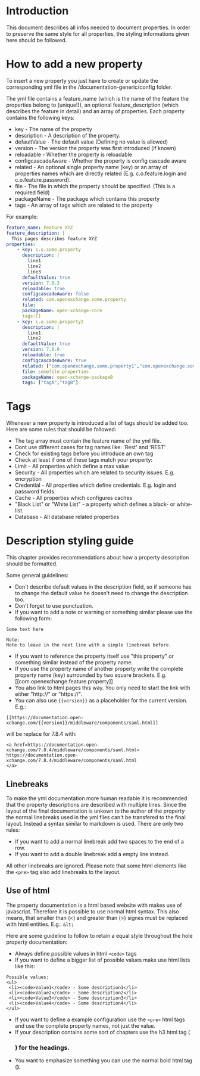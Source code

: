 # Introduction

This document describes all infos needed to document properties. 
In order to preserve the same style for all properties, the styling informations given here should be followed.

# How to add a new property

To insert a new property you just have to create or update the corresponding yml file in the /documentation-generic/config folder.

The yml file contains a feature_name (which is the name of the feature the properties belong to (unique!)), an optional feature_description (which describes the feature in detail) and an array of properties. Each property contains the following keys:

* key - The name of the property
* description - A description of the property.
* defaultValue - The default value (Defining no value is allowed)
* version - The version the property was first introduced (if known)
* reloadable - Whether the property is reloadable
* configcascadeAware - Whether the property is config cascade aware
* related - An optional single property name (key) or an array of properties names which are directly related (E.g. c.o.feature.login and c.o.feature.password). 
* file - The file in which the property should be specified. (This is a required field)
* packageName - The package which contains this property
* tags - An array of tags which are related to the property

For example:
```yml
feature_name: Feature XYZ
feature_description: |
  This pages describes feature XYZ
properties:
    - key: c.o.some.property
      description: |
        line1
        line2
        line3
      defaultValue: true
      version: 7.8.3
      reloadable: true
      configcascadeAware: false
      related: com.openexchange.some.property
      file:
      packageName: open-xchange-core
      tags:[]
    - key: c.o.some.property2
      description: |
        line1
        line2
      defaultValue: true
      version: 7.8.0
      reloadable: true
      configcascadeAware: true
      related: ["com.openexchange.some.property1","com.openexchange.some.property2"]
      file: somefile.properties
      packageName: open-xchange-packageB
      tags: ["tagA","tagB"]
```

# Tags

Whenever a new property is introduced a list of tags should be added too. Here are some rules that should be followed:

* The tag array must contain the feature name of the yml file.
* Dont use different cases for tag names like: 'Rest' and 'REST'
* Check for existing tags before you introduce an own tag
* Check at least if one of these tags match your property:
 * Limit - All properties which define a max value
 * Security - All properties which are related to security issues. E.g. encryption
 * Credential - All properties which define credentials. E.g. login and password fields.
 * Cache - All properties which configures caches
 * "Black List" or "White List" - a property which defines a black- or white-list.
 * Database - All database related properties

# Description styling guide

This chapter provides recommendations about how a property description should be formatted.

Some general guidelines:

* Don't describe default values in the description field, so if someone has to change the default value he doesn't need to change the description too.
* Don't forget to use punctuation.
* If you want to add a note or warning or something similar please use the following form:

```
Some text here

Note:  
Note to leave in the next line with a simple linebreak before.

```
* If you want to reference the property itself use "this property" or something similar instead of the property name.
* If you use the property name of another property write the complete property name (key) surrounded by two square brackets. E.g. [[com.openexchange.feature.property]]
* You also link to html pages this way. You only need to start the link with either "http://" or "https://".
* You can also use `{{version}}` as a placeholder for the current version. E.g.:
```
[[https://documentation.open-xchange.com/{{version}}/middleware/components/saml.html]]
```
will be replace for 7.8.4 with:
```
<a href=https://documentation.open-xchange.com/7.8.4/middleware/components/saml.html>
https://documentation.open-xchange.com/7.8.4/middleware/components/saml.html
</a>
```


## Linebreaks

To make the yml documentation more human readable it is recommended that the property descriptions are described with multiple lines.
Since the layout of the final documentation is unkown to the author of the property the normal linebreaks used in the yml files can't be 
transfered to the final layout. Instead a syntax similar to markdown is used. There are only two rules:

* If you want to add a normal linebreak add two spaces to the end of a row.
* If you want to add a double linebreak add a empty line instead.

All other linebreaks are ignored. Please note that some html elements like the `<pre>` tag also add linebreaks to the layout.

## Use of html

The property documentation is a html based website with makes use of javascript. Therefore it is possible to use normal html syntax.
This also means, that smaller than (<) and greater than (>) signes must be replaced with html entities. E.g.:  `&lt;`

Here are some guideline to follow to retain a equal style throughout the hole property documentation:

* Always define possible values in html `<code>` tags
* If you want to define a bigger list of possible values make use html lists like this:

```
Possible values:
<ul>
 <li><code>Value1</code> - Some description1</li>
 <li><code>Value2</code> - Some description2</li>
 <li><code>Value3</code> - Some description3</li>
 <li><code>Value4</code> - Some description4</li>
</ul>
```

* If you want to define a example configuration use the `<pre>` html tags and use the complete property names, not just the value.
* If your description contains some sort of chapters use the h3 html tag (<h3>) for the headings.
* You want to emphasize something you can use the normal bold html tag (<b>).



